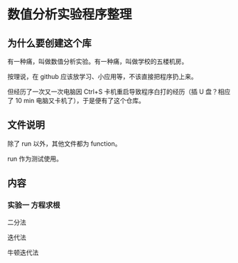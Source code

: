 # 数值分析实验程序整理
## 为什么要创建这个库
有一种痛，叫做数值分析实验。有一种痛，叫做学校的五楼机房。

按理说，在 github 应该放学习、小应用等，不该直接把程序扔上来。

但经历了一次又一次电脑因 Ctrl+S 卡机重启导致程序白打的经历（插 U 盘？相应了 10 min 电脑又卡机了），于是便有了这个仓库。

## 文件说明
除了 run 以外，其他文件都为 function。

run 作为测试使用。

## 内容
### 实验一 方程求根
二分法

迭代法

牛顿迭代法
